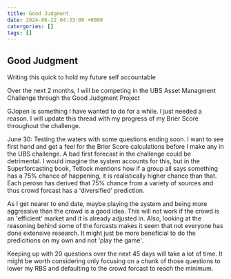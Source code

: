 ```yaml
---
title: Good Judgment
date: 2024-06-22 04:33:00 +0000
catergories: []
tags: []
---
```


## Good Judgment

Writing this quick to hold my future self accountable

Over the next 2 months, I will be competing in the UBS Asset Managment Challenge through the Good Judgment Project

GJopen is something I have wanted to do for a while. I just needed a reason. I will update this thread with my progress of my Brier Score throughout the challenge. 

June 30: Testing the waters with some questions ending soon. I want to see first hand and get a feel for the Brier Score calculations before I make any in the UBS challenge. A bad first forecast in the challenge could be detrimental.
I would imagine the system accounts for this, but in the Superforcasting book, Tetlock mentions how if a group all says something has a 75% chance of happening, it is realistically higher chance than that. Each perosn has derived that 75% chance from a variety of sources and thus crowd forcast has a 'diversified' prediction. 

As I get nearer to end date, maybe playing the system and being more aggressive than the crowd is a good idea. This will not work if the crowd is an 'efficient' market and it is already adjusted in. Also, looking at the reasoning behind some of the forcasts makes it seem that not everyone has done extensive research. It might just be more beneficial to do the predicitions on my own and not 'play the game'. 

Keeping up with 20 questions over the next 45 days will take a lot of time. It might be worth considering only focusing on a chunk of those questions to lower my RBS and defaulting to the crowd forcast to reach the minimum.
